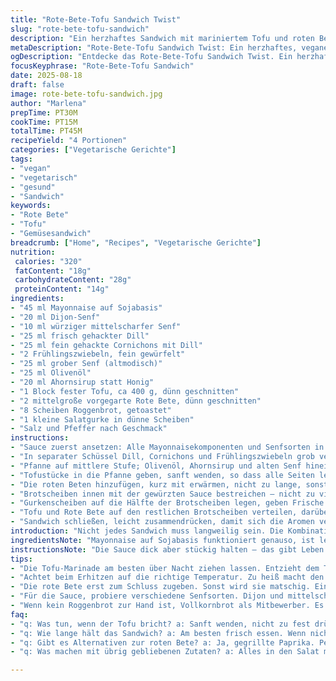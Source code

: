 ```yaml
---
title: "Rote-Bete-Tofu Sandwich Twist"
slug: "rote-bete-tofu-sandwich"
description: "Ein herzhaftes Sandwich mit mariniertem Tofu und roten Beten auf knusprigem Roggenbrot. Eine pikant-honigsüße Mischung aus Senfvariationen, frischem Dill und scharfen Cornichons, ergänzt durch knackige Gurkenscheiben. Variationen mit gebratenem Tempeh oder gerösteter Aubergine möglich. Perfekt für Vegetarier und frei von Nüssen und Milchprodukten."
metaDescription: "Rote-Bete-Tofu Sandwich Twist: Ein herzhaftes, veganes Sandwich mit knusprigem Roggenbrot und würziger Sauce. Perfekt für Vegetarier."
ogDescription: "Entdecke das Rote-Bete-Tofu Sandwich Twist. Ein herzhaftes, veganes Geschmackserlebnis auf knusprigem Roggenbrot."
focusKeyphrase: "Rote-Bete-Tofu Sandwich"
date: 2025-08-18
draft: false
image: rote-bete-tofu-sandwich.jpg
author: "Marlena"
prepTime: PT30M
cookTime: PT15M
totalTime: PT45M
recipeYield: "4 Portionen"
categories: ["Vegetarische Gerichte"]
tags:
- "vegan"
- "vegetarisch"
- "gesund"
- "Sandwich"
keywords:
- "Rote Bete"
- "Tofu"
- "Gemüsesandwich"
breadcrumb: ["Home", "Recipes", "Vegetarische Gerichte"]
nutrition: 
 calories: "320"
 fatContent: "18g"
 carbohydrateContent: "28g"
 proteinContent: "14g"
ingredients:
- "45 ml Mayonnaise auf Sojabasis"
- "20 ml Dijon-Senf"
- "10 ml würziger mittelscharfer Senf"
- "25 ml frisch gehackter Dill"
- "25 ml fein gehackte Cornichons mit Dill"
- "2 Frühlingszwiebeln, fein gewürfelt"
- "25 ml grober Senf (altmodisch)"
- "25 ml Olivenöl"
- "20 ml Ahornsirup statt Honig"
- "1 Block fester Tofu, ca 400 g, dünn geschnitten"
- "2 mittelgroße vorgegarte Rote Bete, dünn geschnitten"
- "8 Scheiben Roggenbrot, getoastet"
- "1 kleine Salatgurke in dünne Scheiben"
- "Salz und Pfeffer nach Geschmack"
instructions:
- "Sauce zuerst ansetzen: Alle Mayonnaisekomponenten und Senfsorten in einer Schüssel grob verrühren, nicht zu fein, das gibt Textur; in die Kälte stellen."
- "In separater Schüssel Dill, Cornichons und Frühlingszwiebeln grob vermengen, das wird spätere Geschmacksexplosion; kurz beiseite legen."
- "Pfanne auf mittlere Stufe; Olivenöl, Ahornsirup und alten Senf hineingeben, erwärmen bis kleine Bläschen an Rand entstehen, nicht heiß werden lassen, sonst verbrennt der Ahornsirup."
- "Tofustücke in die Pfanne geben, sanft wenden, so dass alle Seiten leicht mit der Marinade überzogen sind; Wärme reduzieren sobald Tofu anfängt, rosa zu werden – der Trick: Farbe muss leicht schimmern, nicht komplett durchgegart."
- "Die roten Beten hinzufügen, kurz mit erwärmen, nicht zu lange, sonst verlieren sie ihre feste Struktur; etwa 3-4 Minuten, bis Dampf aufsteigt und alles warm ist."
- "Brotscheiben innen mit der gewürzten Sauce bestreichen – nicht zu viel, sonst wird’s matschig, lieber dünner Auftrag."
- "Gurkenscheiben auf die Hälfte der Brotscheiben legen, geben Frische und Knack."
- "Tofu und Rote Bete auf den restlichen Brotscheiben verteilen, darüber die Dill-Cornichon-Frühlingszwiebel-Mischung geben. Alle Streusel wirken wie kleine Geschmackskicks."
- "Sandwich schließen, leicht zusammendrücken, damit sich die Aromen verbinden; sofort servieren oder in Backpapier einschlagen für unterwegs."
introduction: "Nicht jedes Sandwich muss langweilig sein. Die Kombination aus roter Bete und Tofu klingt rustikal, doch mit der richtigen scharf-honigen Marinade, knackigem Dill und säuerlichen Cornichons entwickelt das Ganze echten Charakter. Der Roggenbrotgetoast gibt Stabilität und eine leicht herbe Note, die Tradition und Frische verbindet. Ich habe dabei gelernt, dass der Temperaturregler beim Erhitzen enorm wichtig ist – Tofu darf nicht hart werden, und die rote Bete soll ihre Textur bewahren. Außerdem ersetzte ich Honig durch Ahornsirup, was veganer und geschmacklich milder ausfällt, mit einer leichten Karamellnote. Einmal ausprobiert, gehst du ungern zurück."
ingredientsNote: "Mayonnaise auf Sojabasis funktioniert genauso, ist leichter und milchfrei, kann aber je nach Marke variieren - also probieren und eventuell nachschärfen mit Senf. Dijon-Senf und der mittelscharfe Senf bringen unterschiedliche Schärfegrade, so bleibt die Sauce spannend. Grober Senf sorgt für Textur und rustikalen Biss. Statt Cornichons passen auch fein gehackte Kapern für eine salzige Variante. Frühlingszwiebeln geben Frische, können aber durch Schalotten ersetzt werden, die milder sind. Wer kein Tofu mag, nimmt Tempeh oder Auberginenscheiben – vorher gut pressen oder rösten, sonst sind sie zu weich. Rote Bete sollte vorgegart sein, sonst dauert es zu lange und das Sandwich wird matschig. Beim Brot ist Roggenbrot optimal wegen seiner Säure, neben Vollkornbrot auch gut. Gurken rundet das Ganze mit Knack ab, alternativ passt eine milde Paprika."
instructionsNote: "Die Sauce dick aber stückig halten — das gibt Leben auf der Zunge. Beim Erhitzen von Tofu nie zu heiß, sonst verliert er seine cremige Textur. Gleichmäßiges Wenden ohne zu viel Druck, damit die Marinade haftet. Rote Bete erst kurz vor Schluss dazugeben, sonst matschig. Beim Brot sollte man auf die Toastfarbe achten – leicht braun, nicht schwarz, für die richtige Knusprigkeit und Biss. Die Gurkenscheiben dünn, sonst stören sie die Balance. Dillmix unbedingt frisch machen, eingefrorener Dill geht unter und bringt keine Frische. Beim Zusammenbauen kommt die Geschmackschichtung – erst Sauce, dann Gurke, dann der warme Tofu mit roter Bete und zuletzt die frischen Kräutermischung - das sorgt für Textur- und Temperaturkontrast. Sandwich nicht zu lange stehen lassen, sonst weicht das Brot auf. In Backpapier einschlagen, dann überlebt der Snack bis zur Mittagspause."
tips:
- "Die Tofu-Marinade am besten über Nacht ziehen lassen. Entzieht dem Tofu Aromen, macht ihn geschmackvoller. Wenn Zeit fehlt, Marinade nur eine Stunde einziehen lassen. Aber je länger, desto besser."
- "Achtet beim Erhitzen auf die richtige Temperatur. Zu heiß macht den Tofu trocken. Mittelhitze, sanft wenden, ungefähr 3-4 Minuten je Seite. Der Tofu wird goldbraun. Und die Farbe ist wichtig."
- "Die rote Bete erst zum Schluss zugeben. Sonst wird sie matschig. Einfach einfühlen, die richtige Konsistenz bleibt erhalten wenn kurz erhitzt. So bleibt der Biss vorhanden."
- "Für die Sauce, probiere verschiedene Senfsorten. Dijon und mittelscharfer senf bringen Zing. Rücksicht auf Abstimmung mit Mayo. Einige mögen es schärfer, andere milder, also spiele etwas."
- "Wenn kein Roggenbrot zur Hand ist, Vollkornbrot als Mitbewerber. Es ist nahrhaft. Oder probiere ein gutes Sauerteigbrot. Die Kombination mit den Aromen bleibt wichtig."
faq:
- "q: Was tun, wenn der Tofu bricht? a: Sanft wenden, nicht zu fest drücken. Vor dem Schneiden gut abtropfen. Alte Nähe nur leicht drücken, um die Konsistenz zu erhalten."
- "q: Wie lange hält das Sandwich? a: Am besten frisch essen. Wenn nicht, dicht einpacken, dann bleibt das Brot knusprig. Nicht länger als 2 Tage im Kühlschrank."
- "q: Gibt es Alternativen zur roten Bete? a: Ja, gegrillte Paprika. Perfekt angenehm, nur die Textur ändert sich. Alternativ Zucchini, gut einstellen beim Erhitzen."
- "q: Was machen mit übrig gebliebenen Zutaten? a: Alles in den Salat mischen. Gut zu verwenden. Auch die Sauce passt gut zu anderen Snacks."

---
```

